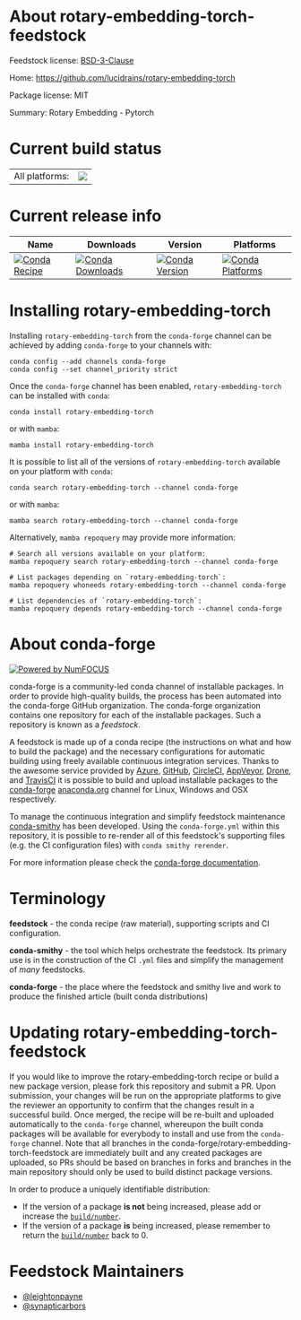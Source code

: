 About rotary-embedding-torch-feedstock
======================================

Feedstock license: [BSD-3-Clause](https://github.com/conda-forge/rotary-embedding-torch-feedstock/blob/main/LICENSE.txt)

Home: https://github.com/lucidrains/rotary-embedding-torch

Package license: MIT

Summary: Rotary Embedding - Pytorch

Current build status
====================


<table><tr><td>All platforms:</td>
    <td>
      <a href="https://dev.azure.com/conda-forge/feedstock-builds/_build/latest?definitionId=21545&branchName=main">
        <img src="https://dev.azure.com/conda-forge/feedstock-builds/_apis/build/status/rotary-embedding-torch-feedstock?branchName=main">
      </a>
    </td>
  </tr>
</table>

Current release info
====================

| Name | Downloads | Version | Platforms |
| --- | --- | --- | --- |
| [![Conda Recipe](https://img.shields.io/badge/recipe-rotary--embedding--torch-green.svg)](https://anaconda.org/conda-forge/rotary-embedding-torch) | [![Conda Downloads](https://img.shields.io/conda/dn/conda-forge/rotary-embedding-torch.svg)](https://anaconda.org/conda-forge/rotary-embedding-torch) | [![Conda Version](https://img.shields.io/conda/vn/conda-forge/rotary-embedding-torch.svg)](https://anaconda.org/conda-forge/rotary-embedding-torch) | [![Conda Platforms](https://img.shields.io/conda/pn/conda-forge/rotary-embedding-torch.svg)](https://anaconda.org/conda-forge/rotary-embedding-torch) |

Installing rotary-embedding-torch
=================================

Installing `rotary-embedding-torch` from the `conda-forge` channel can be achieved by adding `conda-forge` to your channels with:

```
conda config --add channels conda-forge
conda config --set channel_priority strict
```

Once the `conda-forge` channel has been enabled, `rotary-embedding-torch` can be installed with `conda`:

```
conda install rotary-embedding-torch
```

or with `mamba`:

```
mamba install rotary-embedding-torch
```

It is possible to list all of the versions of `rotary-embedding-torch` available on your platform with `conda`:

```
conda search rotary-embedding-torch --channel conda-forge
```

or with `mamba`:

```
mamba search rotary-embedding-torch --channel conda-forge
```

Alternatively, `mamba repoquery` may provide more information:

```
# Search all versions available on your platform:
mamba repoquery search rotary-embedding-torch --channel conda-forge

# List packages depending on `rotary-embedding-torch`:
mamba repoquery whoneeds rotary-embedding-torch --channel conda-forge

# List dependencies of `rotary-embedding-torch`:
mamba repoquery depends rotary-embedding-torch --channel conda-forge
```


About conda-forge
=================

[![Powered by
NumFOCUS](https://img.shields.io/badge/powered%20by-NumFOCUS-orange.svg?style=flat&colorA=E1523D&colorB=007D8A)](https://numfocus.org)

conda-forge is a community-led conda channel of installable packages.
In order to provide high-quality builds, the process has been automated into the
conda-forge GitHub organization. The conda-forge organization contains one repository
for each of the installable packages. Such a repository is known as a *feedstock*.

A feedstock is made up of a conda recipe (the instructions on what and how to build
the package) and the necessary configurations for automatic building using freely
available continuous integration services. Thanks to the awesome service provided by
[Azure](https://azure.microsoft.com/en-us/services/devops/), [GitHub](https://github.com/),
[CircleCI](https://circleci.com/), [AppVeyor](https://www.appveyor.com/),
[Drone](https://cloud.drone.io/welcome), and [TravisCI](https://travis-ci.com/)
it is possible to build and upload installable packages to the
[conda-forge](https://anaconda.org/conda-forge) [anaconda.org](https://anaconda.org/)
channel for Linux, Windows and OSX respectively.

To manage the continuous integration and simplify feedstock maintenance
[conda-smithy](https://github.com/conda-forge/conda-smithy) has been developed.
Using the ``conda-forge.yml`` within this repository, it is possible to re-render all of
this feedstock's supporting files (e.g. the CI configuration files) with ``conda smithy rerender``.

For more information please check the [conda-forge documentation](https://conda-forge.org/docs/).

Terminology
===========

**feedstock** - the conda recipe (raw material), supporting scripts and CI configuration.

**conda-smithy** - the tool which helps orchestrate the feedstock.
                   Its primary use is in the construction of the CI ``.yml`` files
                   and simplify the management of *many* feedstocks.

**conda-forge** - the place where the feedstock and smithy live and work to
                  produce the finished article (built conda distributions)


Updating rotary-embedding-torch-feedstock
=========================================

If you would like to improve the rotary-embedding-torch recipe or build a new
package version, please fork this repository and submit a PR. Upon submission,
your changes will be run on the appropriate platforms to give the reviewer an
opportunity to confirm that the changes result in a successful build. Once
merged, the recipe will be re-built and uploaded automatically to the
`conda-forge` channel, whereupon the built conda packages will be available for
everybody to install and use from the `conda-forge` channel.
Note that all branches in the conda-forge/rotary-embedding-torch-feedstock are
immediately built and any created packages are uploaded, so PRs should be based
on branches in forks and branches in the main repository should only be used to
build distinct package versions.

In order to produce a uniquely identifiable distribution:
 * If the version of a package **is not** being increased, please add or increase
   the [``build/number``](https://docs.conda.io/projects/conda-build/en/latest/resources/define-metadata.html#build-number-and-string).
 * If the version of a package **is** being increased, please remember to return
   the [``build/number``](https://docs.conda.io/projects/conda-build/en/latest/resources/define-metadata.html#build-number-and-string)
   back to 0.

Feedstock Maintainers
=====================

* [@leightonpayne](https://github.com/leightonpayne/)
* [@synapticarbors](https://github.com/synapticarbors/)

